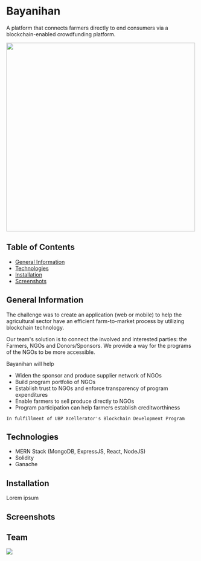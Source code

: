 # Bayanihan

A platform that connects farmers directly to end consumers via a blockchain-enabled crowdfunding platform.

<img src="https://imgur.com/y2Lmecv.png" width="500"/>

## Table of Contents

* [General Information](#general-information)
* [Technologies](#technologies)
* [Installation](#installation)
* [Screenshots](#screenshots)

## General Information

The challenge was to create an application (web or mobile) to help the agricultural sector have an efficient farm-to-market process by utilizing blockchain technology.

Our team's solution is to connect the involved and interested parties: the Farmers, NGOs and Donors/Sponsors. We provide a way for the programs of the NGOs to be more accessible.

Bayanihan will help
* Widen the sponsor and produce supplier network of NGOs
* Build program portfolio of NGOs
* Establish trust to NGOs and enforce transparency of program expenditures
* Enable farmers to sell produce directly to NGOs
* Program participation can help farmers establish creditworthiness

`In fulfillment of UBP Xcellerator's Blockchain Development Program`

## Technologies

* MERN Stack (MongoDB, ExpressJS, React, NodeJS)
* Solidity
* Ganache

## Installation

Lorem ipsum

## Screenshots

## Team

<a href="https://github.com/swenceslao/agriblockchain/graphs/contributors">
  <img src="https://contrib.rocks/image?repo=swenceslao/agriblockchain" />
</a>
